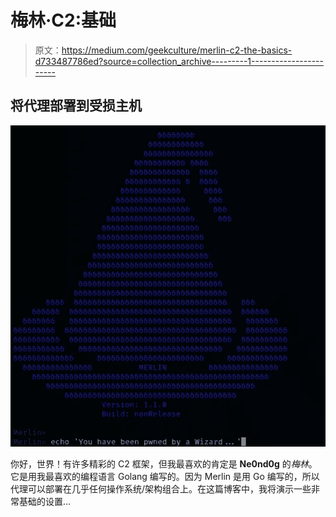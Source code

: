 # 梅林·C2:基础

> 原文：<https://medium.com/geekculture/merlin-c2-the-basics-d733487786ed?source=collection_archive---------1----------------------->

## 将代理部署到受损主机

![](img/0f7fe4eabbf41451a5cff5a521f4417b.png)

你好，世界！有许多精彩的 C2 框架，但我最喜欢的肯定是 **Ne0nd0g** 的*梅林*。它是用我最喜欢的编程语言 Golang 编写的。因为 Merlin 是用 Go 编写的，所以代理可以部署在几乎任何操作系统/架构组合上。在这篇博客中，我将演示一些非常基础的设置…